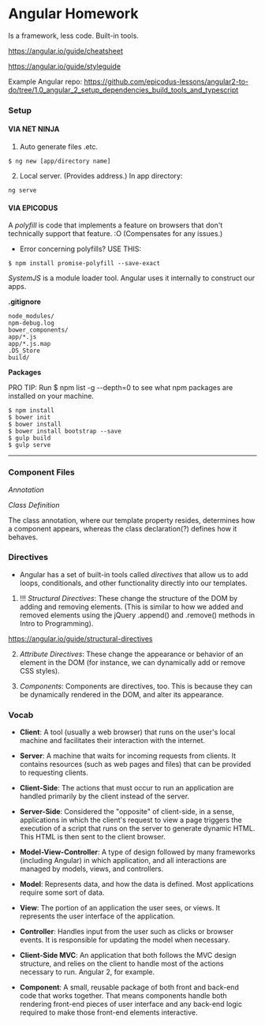 # Angular Homework

Is a framework, less code. Built-in tools.

https://angular.io/guide/cheatsheet

https://angular.io/guide/styleguide

Example Angular repo: https://github.com/epicodus-lessons/angular2-to-do/tree/1.0_angular_2_setup_dependencies_build_tools_and_typescript

### Setup

#### VIA NET NINJA
1. Auto generate files .etc.

```
$ ng new [app/directory name]
```

2. Local server. (Provides address.)
In app directory:

```
ng serve
```


#### VIA EPICODUS

A *polyfill* is code that implements a feature on browsers that don't technically support that feature. :O (Compensates for any issues.)

* Error concerning polyfills? USE THIS:

```
$ npm install promise-polyfill --save-exact
```

*SystemJS* is a module loader tool. Angular uses it internally to construct our apps.

**.gitignore**
```
node_modules/
npm-debug.log
bower_components/
app/*.js
app/*.js.map
.DS_Store
build/
```

**Packages**

PRO TIP: Run $ npm list -g --depth=0 to see what npm packages are installed on your machine.

```
$ npm install
$ bower init
$ bower install
$ bower install bootstrap --save
$ gulp build
$ gulp serve
```

***
### Component Files

_Annotation_

_Class Definition_

The class annotation, where our template property resides, determines how a component appears, whereas the class declaration(?) defines how it behaves.

### Directives

* Angular has a set of built-in tools called _directives_ that allow us to add loops, conditionals, and other functionality directly into our templates.

1. !!! *Structural Directives*: These change the structure of the DOM by adding and removing elements. (This is similar to how we added and removed elements using the jQuery .append() and .remove() methods in Intro to Programming).

https://angular.io/guide/structural-directives

2. *Attribute Directives*: These change the appearance or behavior of an element in the DOM (for instance, we can dynamically add or remove CSS styles).

3. *Components*: Components are directives, too. This is because they can be dynamically rendered in the DOM, and alter its appearance.


### Vocab

* **Client**: A tool (usually a web browser) that runs on the user's local machine and facilitates their interaction with the internet.

* **Server**: A machine that waits for incoming requests from clients. It contains resources (such as web pages and files) that can be provided to requesting clients.

* **Client-Side**: The actions that must occur to run an application are handled primarily by the client instead of the server.

* **Server-Side**: Considered the "opposite" of client-side, in a sense, applications in which the client's request to view a page triggers the execution of a script that runs on the server to generate dynamic HTML. This HTML is then sent to the client browser.

* **Model-View-Controller**: A type of design followed by many frameworks (including Angular) in which application, and all interactions are managed by models, views, and controllers.

* **Model**: Represents data, and how the data is defined. Most applications require some sort of data.

* **View**: The portion of an application the user sees, or views. It represents the user interface of the application.

* **Controller**: Handles input from the user such as clicks or browser events. It is responsible for updating the model when necessary.

* **Client-Side MVC**: An application that both follows the MVC design structure, and relies on the client to handle most of the actions necessary to run. Angular 2, for example.

* **Component**: A small, reusable package of both front and back-end code that works together. That means components handle both rendering front-end pieces of user interface and any back-end logic required to make those front-end elements interactive.
